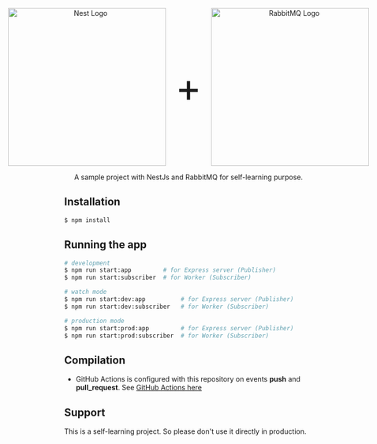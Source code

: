 <p align="center" style="display: flex; align-items:center; justify-content: center;">
  <a href="http://nestjs.com/" target="blank"><img src="https://nestjs.com/img/logo_text.svg" width="320" alt="Nest Logo" /></a>
  <span style="font-size: 5rem; padding: 0 20px">+</span>
  <a href="https://rabbitmq.com/" target="blank"><img src="https://www.rabbitmq.com/img/logo-rabbitmq.svg" width="320" alt="RabbitMQ Logo" /></a>
</p>

  <p align="center">A sample project with NestJs and RabbitMQ for self-learning purpose.</p>
  <p align="center"></p>
  

## Installation

```bash
$ npm install
```

## Running the app

```bash
# development
$ npm run start:app         # for Express server (Publisher)
$ npm run start:subscriber  # for Worker (Subscriber)

# watch mode
$ npm run start:dev:app          # for Express server (Publisher)
$ npm run start:dev:subscriber   # for Worker (Subscriber)

# production mode
$ npm run start:prod:app         # for Express server (Publisher)
$ npm run start:prod:subscriber  # for Worker (Subscriber)
```

## Compilation
- GitHub Actions is configured with this repository on events **push** and **pull_request**. See <a href="https://github.com/mukeshkmr776/rabbitmq-nestjs-sample/actions">GitHub Actions here</a>

## Support
This is a self-learning project. So please don't use it directly in production.
